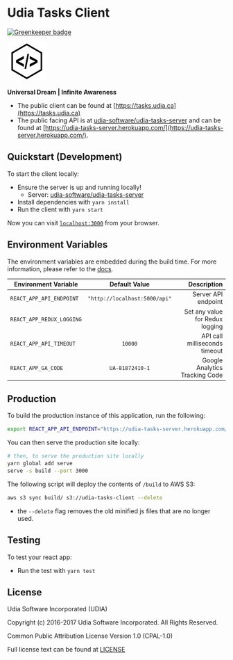 # Udia Tasks Client

[![Greenkeeper badge](https://badges.greenkeeper.io/udia-software/udia-tasks-client.svg)](https://greenkeeper.io/)

![UDIA](logo.png)

**Universal Dream | Infinite Awareness**

* The public client can be found at [https://tasks.udia.ca](https://tasks.udia.ca)
* The public facing API is at [udia-software/udia-tasks-server](https://github.com/udia-software/udia-tasks-server) and can be found at [https://udia-tasks-server.herokuapp.com/](https://udia-tasks-server.herokuapp.com/).

## Quickstart (Development)

To start the client locally:

  * Ensure the server is up and running locally!
    * Server: [udia-software/udia-tasks-server](https://github.com/udia-software/udia-tasks-server)
  * Install dependencies with `yarn install`
  * Run the client with `yarn start`

Now you can visit [`localhost:3000`](http://localhost:3000) from your browser.

## Environment Variables

The environment variables are embedded during the build time. For more information, please refer to the [docs](https://github.com/facebookincubator/create-react-app/blob/master/packages/react-scripts/template/README.md#adding-custom-environment-variables).

| Environment Variable      | Default Value                 | Description                     |
| ------------------------- |:-----------------------------:| -------------------------------:|
| `REACT_APP_API_ENDPOINT`  | `"http://localhost:5000/api"` | Server API endpoint             |
| `REACT_APP_REDUX_LOGGING` | ` `                           | Set any value for Redux logging |
| `REACT_APP_API_TIMEOUT`   | `10000`                       | API call milliseconds timeout   |
| `REACT_APP_GA_CODE`       | `UA-81872410-1`               | Google Analytics Tracking Code  |

## Production

To build the production instance of this application, run the following:

```bash
export REACT_APP_API_ENDPOINT="https://udia-tasks-server.herokuapp.com/api" && yarn build
```

You can then serve the production site locally:
```bash
# then, to serve the production site locally
yarn global add serve
serve -s build --port 3000
```

The following script will deploy the contents of `/build` to AWS S3:
```bash
aws s3 sync build/ s3://udia-tasks-client --delete
```
* the `--delete` flag removes the old minified js files that are no longer used.

## Testing

To test your react app:

  * Run the test with `yarn test`

## License

Udia Software Incorporated (UDIA)

Copyright (c) 2016-2017 Udia Software Incorporated. All Rights Reserved.

Common Public Attribution License Version 1.0 (CPAL-1.0)

Full license text can be found at [LICENSE](LICENSE)
